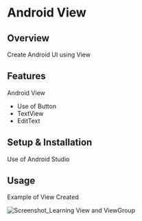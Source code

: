 # Android View

## Overview
Create Android UI using View

## Features
Android View
- Use of Button
- TextView
- EditText

## Setup & Installation 
Use of Android Studio

## Usage
Example of View Created

![Screenshot_Learning View and ViewGroup](https://user-images.githubusercontent.com/56164259/68088598-59b20f80-fe93-11e9-852d-100761101929.png)
